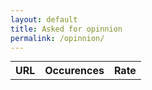 ```yaml
---
layout: default
title: Asked for opinnion 
permalink: /opinnion/
---
```


<table style="margin: 10px auto 0px auto;">
    <tr>
        <th>URL</th>
        <th>Occurences</th>
        <th>Rate</th>
    </tr>
</table>

<script src="\assets\jquery\jquery-3.3.1.min.js"></script>
<script>
for (var i = 0; i != 2; ++i)
    $("table").append("<tr> <td>ame</td> <td>Cusomer ID</td> <td>Ret</td> </tr>")
</script>
